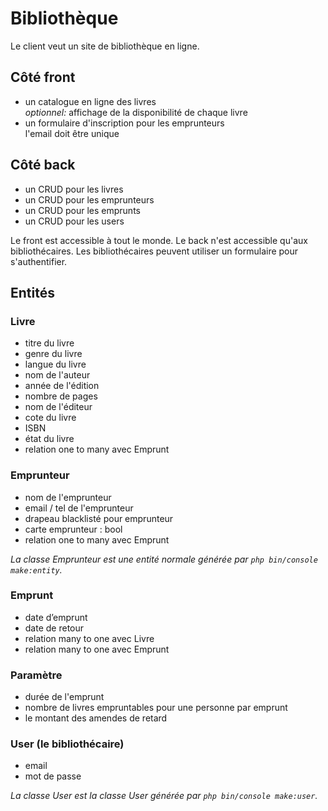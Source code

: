 # Bibliothèque

Le client veut un site de bibliothèque en ligne.

## Côté front

- un catalogue en ligne des livres  
  *optionnel:* affichage de la disponibilité de chaque livre
- un formulaire d'inscription pour les emprunteurs  
  l'email doit être unique

## Côté back

- un CRUD pour les livres
- un CRUD pour les emprunteurs
- un CRUD pour les emprunts
- un CRUD pour les users

Le front est accessible à tout le monde.
Le back n'est accessible qu'aux bibliothécaires.
Les bibliothécaires peuvent utiliser un formulaire pour s'authentifier.  

## Entités

### Livre

- titre du livre
- genre du livre
- langue du livre
- nom de l'auteur
- année de l'édition
- nombre de pages
- nom de l'éditeur
- cote du livre
- ISBN
- état du livre
- relation one to many avec Emprunt

### Emprunteur

- nom de l'emprunteur
- email / tel de l'emprunteur
- drapeau blacklisté pour emprunteur
- carte emprunteur : bool
- relation one to many avec Emprunt

*La classe Emprunteur est une entité normale générée par `php bin/console make:entity`.*

### Emprunt

- date d’emprunt
- date de retour
- relation many to one avec Livre
- relation many to one avec Emprunt

### Paramètre

- durée de l'emprunt
- nombre de livres empruntables pour une personne par emprunt
- le montant des amendes de retard

### User (le bibliothécaire)

- email
- mot de passe

*La classe User est la classe User générée par `php bin/console make:user`.*

